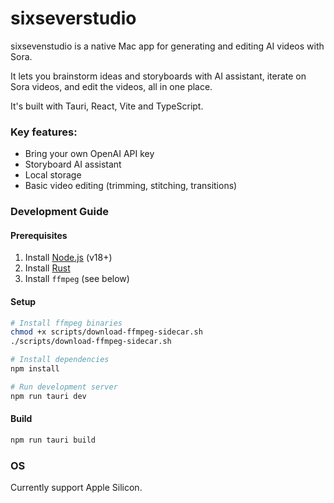 # sixseverstudio

sixsevenstudio is a native Mac app for generating and editing AI videos with Sora.

It lets you brainstorm ideas and storyboards with AI assistant, iterate on Sora videos, and edit the videos, all in one place.

It's built with Tauri, React, Vite and TypeScript.

### Key features:
- Bring your own OpenAI API key
- Storyboard AI assistant
- Local storage
- Basic video editing (trimming, stitching, transitions)

### Development Guide
#### Prerequisites

1. Install [Node.js](https://nodejs.org/) (v18+)
2. Install [Rust](https://www.rust-lang.org/tools/install)
3. Install `ffmpeg` (see below)

#### Setup

```bash
# Install ffmpeg binaries
chmod +x scripts/download-ffmpeg-sidecar.sh
./scripts/download-ffmpeg-sidecar.sh

# Install dependencies
npm install

# Run development server
npm run tauri dev
```

#### Build

```bash
npm run tauri build
```

### OS
Currently support Apple Silicon.